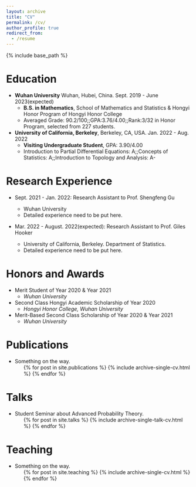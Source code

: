 ```yaml
---
layout: archive
title: "CV"
permalink: /cv/
author_profile: true
redirect_from:
  - /resume
---
```


{% include base_path %}

Education
======
* **Wuhan University** Wuhan, Hubei, China. Sept. 2019 - June 2023(expected)
  * **B.S. in Mathematics**, School of Mathematics and Statistics & Hongyi Honor Program of Hongyi Honor College
  * Averaged Grade: 90.2/100;\;GPA:3.76/4.00;\;Rank:3/32 in Honor Program, selected from 227 students.
* **University of California, Berkeley**, Berkeley, CA, USA. Jan. 2022 - Aug. 2022
  * **Visiting Undergraduate Student**, GPA: 3.90/4.00
  * Introduction to Partial Differential Equations: A;\;Concepts of Statistics: A;\;Introduction to Topology and Analysis: A-

Research Experience
======
* Sept. 2021 - Jan. 2022: Research Assistant to Prof. Shengfeng Gu
  * Wuhan University
  * Detailed experience need to be put here.

* Mar. 2022 - August. 2022(expected): Research Assistant to Prof. Giles Hooker
  * University of California, Berkeley. Department of Statistics.
  * Detailed experience need to be put here.
  
Honors and Awards
======
* Merit Student of Year 2020 & Year 2021
  * *Wuhan University*
* Second Class Hongyi Academic Scholarship of Year 2020
  * *Hongyi Honor College, Wuhan University*
* Merit-Based Second Class Scholarship of Year 2020 & Year 2021
  * *Wuhan University*

Publications
======
* Something on the way.
  <ul>{% for post in site.publications %}
    {% include archive-single-cv.html %}
  {% endfor %}</ul>
  
Talks
======
* Student Seminar about Advanced Probability Theory.
  <ul>{% for post in site.talks %}
    {% include archive-single-talk-cv.html %}
  {% endfor %}</ul>
  
Teaching
======
* Something on the way.
  <ul>{% for post in site.teaching %}
    {% include archive-single-cv.html %}
  {% endfor %}</ul>
  
